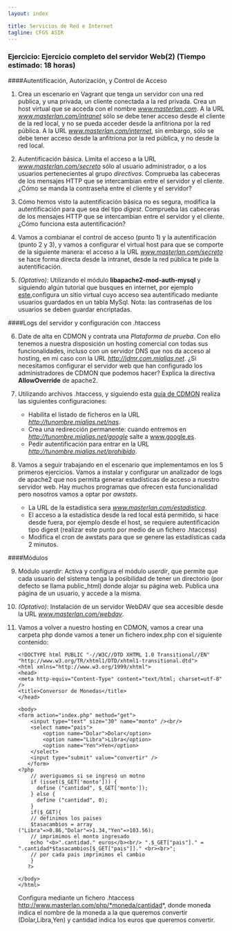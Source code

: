 ```yaml
---
layout: index

title: Servicios de Red e Internet
tagline: CFGS ASIR
---
```


### Ejercicio: Ejercicio completo del servidor Web(2) (Tiempo estimado: 18 horas)

####Autentificación, Autorización, y Control de Acceso

1. Crea un escenario en Vagrant que tenga un servidor con una red publica, y una privada, un cliente conectada a la red privada. Crea un host virtual que se acceda con el nombre *www.masterlan.com*. A la URL *www.masterlan.com/intranet* sólo se debe tener acceso desde el cliente de la red local, y no se pueda acceder desde la anfitriona por la red pública. A la URL *www.masterlan.com/internet*, sin embargo, sólo se debe tener acceso desde la anfitriona por la red pública, y no desde la red local.

2. Autentificación básica. Limita el acceso a la URL *www.masterlan.com/secreto* sólo al usuario administrador, o a los usuarios pertenecientes al grupo *directivos*. Comprueba las cabeceras de los mensajes HTTP que se intercambian entre el servidor y el cliente. ¿Cómo se manda la contraseña entre el cliente y el servidor?

3. Cómo hemos visto la autentificación básica no es segura, modifica la autentificación para que sea del tipo *digest*. Comprueba las cabeceras de los mensajes HTTP que se intercambian entre el servidor y el cliente. ¿Cómo funciona esta autentificación?

4. Vamos a combianar el control de acceso (punto 1) y la autentificación (punto 2 y 3), y vamos a configurar el virtual host para que se comporte de la siguiente manera: el acceso a la URL *www.masterlan.com/secreto* se hace forma directa desde la intranet, desde la red pública te pide la autentificación.

5. *(Optativo)*: Utilizando el módulo **libapache2-mod-auth-mysql** y siguiendo algún tutorial que busques en internet, por ejemplo [este](http://blog.unlugarenelmundo.es/2010/03/18/autenticacion-en-apache-y-ii-digest-y-con-mysql/),configura un sitio virtual cuyo acceso sea autentificado mediante usuarios guardados en un tabla MySql. Nota: las contraseñas de los usuarios se deben guardar encriptadas.

####Logs del servidor y configuración con .htaccess

6. Date de alta en CDMON y contrata una *Plataforma de prueba*. Con ello tenemos a nuestra disposición un hosting comercial con todas sus funcionalidades, incluso con un servidor DNS que nos da acceso al hosting, en mi caso con la URL *http://jdmr.com.mialias.net*. ¿Si necesitamos configurar el servidor web que han configurado los administradores de CDMON que podemos hacer? Explica la directiva **AllowOverride** de apache2.

7. Utilizando archivos .htaccess, y siguiendo esta [guía de CDMON](https://support.cdmon.com/entries/24118027-Informaci%C3%B3n-y-usos-del-fichero-htaccess) realiza las siguientes configuraciones:

	* Habilita el listado de ficheros en la URL  *http://tunombre.mialias.net/nas*.
	* Crea una redirección permanente: cuando entremos en *http://tunombre.mialias.net/google* salte a www.google.es.
	* Pedir autentificación para entrar en la URL *http://tunombre.mialias.net/prohibido*.

8. Vamos a seguir trabajando en el escenario que implementamos en los 5 primeros ejercicios. Vamos a instalar y configurar un analizador de logs de apache2 que nos permita generar estadísticas de acceso a nuestro servidor web. Hay muchos programas que ofrecen esta funcionalidad pero nosotros vamos a optar por *awstats*.

	* La URL de la estadística sera *www.masterlan.com/estadistica*.
	* El acceso a la estadística desde la red local está permitido, si hace desde fuera, por ejemplo desde el host, se requiere autentificación tipo digest (realizar este punto por medio de un fichero .htaccess)
	* Modifica el cron de awstats para que se genere las estadísticas cada 2 minutos.

####Módulos

9. Módulo *userdir*: Activa y configura el módulo *userdir*, que permite que cada usuario del sistema tenga la posibilidad de tener un directorio (por defecto se llama public_html) donde alojar su página web. Publica una página de un usuario, y accede a la misma.

10. *(Optativo)*: Instalación de un servidor WebDAV que sea accesible desde la URL *www.masterlan.com/webdav*.

11. Vamos a volver a nuestro hosting en CDMON, vamos a crear una carpeta php donde vamos a tener un fichero index.php con el siguiente contenido:

		<!DOCTYPE html PUBLIC "-//W3C//DTD XHTML 1.0 Transitional//EN" "http://www.w3.org/TR/xhtml1/DTD/xhtml1-transitional.dtd">
		<html xmlns="http://www.w3.org/1999/xhtml">
		<head>
		<meta http-equiv="Content-Type" content="text/html; charset=utf-8" />
		<title>Conversor de Monedas</title>
		</head>		

		<body>
		<form action="index.php" method="get">
		   	<input type="text" size="30" name="monto" /><br/>
			<select name="pais">
				<option name="Dolar">Dolar</option>
				<option name="Libra">Libra</option>
				<option name="Yen">Yen</option>
			</select>
		    <input type="submit" value="convertir" />
		   </form>
		<?php        
			// averiguamos si se ingresó un motno
			if (isset($_GET['monto'])) {
			  define ("cantidad", $_GET['monto']);
			} else {
		 	  define ("cantidad", 0);
			}
			if($_GET){
			// definimos los paises
			$tasacambios = array ("Libra"=>0.86,"Dolar"=>1.34,"Yen"=>103.56);
			// imprimimos el monto ingresado
			echo "<b>".cantidad." euros</b><br/> ".$_GET["pais"]." = ".cantidad*$tasacambios[$_GET["pais"]]." <br><br>";                                                
			// por cada pais imprimimos el cambio
			}
		   ?> 
		   
		</body>
		</html>

	Configura mediante un fichero .htaccess http://www.masterlan.com/php/*moneda/cantidad*, donde moneda indica el nombre de la moneda a la que queremos convertir (Dolar,Libra,Yen) y cantidad indica los euros que queremos convertir.